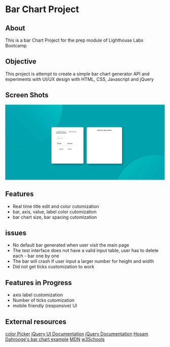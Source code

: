 # Bar Chart Project

## About

This is a bar Chart Project for the prep module of Lighthouse Labs Bootcamp

## Objective

This project is attempt to create a simple bar chart generator API and experiments with UI/UX design with HTML, CSS, Javascript and jQuery

## Screen Shots

![main interface](./screenshots/1.png)

## Features

- Real time title edit and color cutomization
- bar, axis, value, label color cutomization
- bar chart size, bar spacing cutomization

## issues

- No default bar generated when user visit the main page
- The test interface does not have a valid input table, user has to delete each - bar one by one
- The bar will crash If user input a larger number for height and width
- Did not get ticks customization to work

## Features in Progress

- axis label customization
- Number of ticks cutomization
- mobile friendly (responsive) UI

## External resources

[color Picker](https://github.com/philzet/ColorPick.js)
[jQuery UI Documentation](https://api.jqueryui.com/)
[jQuery Documentation](https://api.jquery.com/)
[Hosam Dahrooge's bar chart example](https://github.com/Just-Hosam/barChartStretch)
[MDN](https://developer.mozilla.org/en-US/docs/Web/JavaScript)
[w3Schools](https://www.w3schools.com/)
